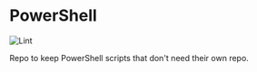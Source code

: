 # PowerShell

![Lint](https://github.com/MatthewJDavis/PowerShell/workflows/Lint/badge.svg?branch=master)

Repo to keep PowerShell scripts that don't need their own repo.
